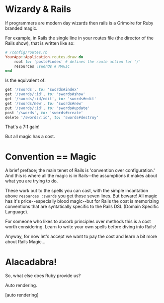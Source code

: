 # Wizardy & Rails

If programmers are modern day wizards then rails is a Grimoire for Ruby branded magic.

For example, in Rails the single line in your routes file (the director of the Rails show), that is written like so:

```ruby
# /config/routes.rb
YourApp::Application.routes.draw do
    root to: 'posts#index' # defines the route action for '/'
    resources :swords # MAGIC
end
```

Is the equivalent of: 

```ruby
get '/swords', to: 'swords#index'
get '/swords/:id', to: 'swords#show'
get '/swords/:id/edit', to: 'swords#edit'
get '/swords/new', to: 'swords#new'
put '/swords/:id', to: 'swords#update'
post '/swords', to: 'swords#create'
delete '/swords/:id', to: 'swords#destroy'
```

That's a 7:1 gain! 

But all magic has a cost.

# Convention == Magic
A brief preface; the main tenet of Rails is 'convention over configuration.' And this is where all the magic is in Rails--the assumptions it makes about what you are trying to do. 

These work out to the spells you can cast, with the simple incantation above `resources :swords` you get those seven lines. But beware! All magic has it's price--especially blood magic--but for Rails the cost is memorizing conventions that are syntatically specific to the Rails DSL (Domain Specific Language).

For someone who likes to absorb principles over methods this is a cost worth considering. Learn to write your own spells before diving into Rails!

Anyway, for now let's accept we want to pay the cost and learn a bit more about Rails Magic...

# Alacadabra!
So, what else does Ruby provide us?

Auto rendering.

[auto rendering]